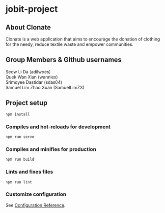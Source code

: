 # jobit-project

## About Clonate
Clonate is a web application that aims to encourage the donation of clothing for the needy, reduce textile waste and empower communities.

## Group Members & Github usernames
Seow Li Da (adilwoes)  
Quek Wan Xian (wanniex)  
Srimoyee Dastidar (sdas04)  
Samuel Lim Zhao Xuan (SamuelLimZX)

## Project setup
```
npm install
```

### Compiles and hot-reloads for development
```
npm run serve
```

### Compiles and minifies for production
```
npm run build
```

### Lints and fixes files
```
npm run lint
```

### Customize configuration
See [Configuration Reference](https://cli.vuejs.org/config/).
